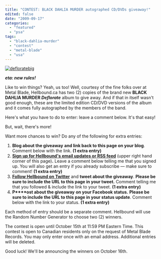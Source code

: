```yaml
---
title: "CONTEST: BLACK DAHLIA MURDER autographed CD/DVDs giveaway!"
edited: false
date: "2009-09-17"
categories:
  - "featured"
  - "psa"
tags:
  - "black-dahlia-murder"
  - "contest"
  - "metal-blade"
  - "usa"
---
```


[![defloratebig](http://www.hellbound.ca/wp-content/uploads/2009/09/defloratebig.jpg "defloratebig")](http://www.hellbound.ca/wp-content/uploads/2009/09/defloratebig.jpg)

_**eta: new rules!**_

Like to win things? Yeah, us too! Well, courtesy of the fine folks over at Metal Blade, Hellbound.ca has two (2) copies of the brand new **BLACK DAHLIA MURDER _Deflorate_** album to give away. And if that in itself wasn't good enough, these are the limited edition CD/DVD versions of the album and it comes fully autographed by the members of the band.

Here's what you have to do to enter: leave a comment below. It's that easy!

But, wait, there's more!

Want more chances to win? Do any of the following for extra entries:

1. **Blog about the giveaway** **and link back to this page on your blog**. Comment below with the link. **(1 extra entry)**
2. **[Sign up for Hellbound's email updates or RSS feed](http://feeds2.feedburner.com/hellbound/kRiZ "Get the Hellbound feed for the best in heavy metal reviews, interviews, contests, commentary and live photography.")** (upper right hand corner of this page)**.** Leave a comment below telling me that you signed up. You will also get an entry if you already subscribe — make sure to comment! **(1 extra entry)**
3. [**Follow Hellbound on Twitter**](http://twitter.com/HellboundMetal "Follow HellboundMetal on Twitter!") and **tweet about the giveaway**. **Please be sure to include the URL to this page in your tweet.** Comment telling me that you followed & include the link to your tweet. **(1 extra entry)**
4. **P****ost about the giveaway** **on your Facebook status.** **Please be sure to include the URL to this page in your status update**. Comment below with the link to your status. **(1 extra entry)**

Each method of entry should be a separate comment. Hellbound will use the Random Number Generator to choose two (2) winners.

The contest is open until October 15th at 11:59 PM Eastern Time. This contest is open to Canadian residents only on the request of Metal Blade Records. You may only enter once with an email address. Additional entries will be deleted.

Good luck! We'll be announcing the winners on October 16th.
